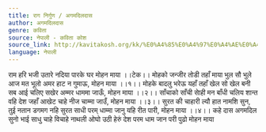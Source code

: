 ```yaml
---
title: राग निर्गुण / अगमदिलदास
author: अगमदिलदास
genre: कविता
source: नेपाली - कविता कोश
source_link: http://kavitakosh.org/kk/%E0%A4%85%E0%A4%97%E0%A4%AE%E0%A4%A6%E0%A4%BF%E0%A4%B2%E0%A4%A6%E0%A4%BE%E0%A4%B8
language: नेपाली
---
```


राम हरि भजी उतारे नदिया पारके घर मोहन माया ।।टेक।।
मोहको जन्जीर तोडी तहाँ माया भुल सौ भुले आज
मत भूलो अमर हाट न गुमाऊ, मोहन माया ।।१।।
मोहके बादलु भरेऊ यहाँ तहाँ खेल सो खेल
बनी सब आई
चलिए सखेर अम्मर धाममा जाऊँ, मोहन माया ।।२।।
साँचाको साँची साेही मन बाँधी चलिय शान्त वहि देश
जहाँ आखेट चाहे नीज चाम्मा जाउँ, मोहन माया ।।३।।
सुरत की चाहारी ल्यौ हात नामशि सुन,
तुई नतान डगमग नहि सुरत साधी
परम् धाम्मा जानु यहि रीत पारी, मोहन माया ।।४।।
कहे दास अगमदिल सुनो भाई साधु
चाहे विचाहे नाथली ओघो उठी हेरुं देश
परम धाम जान परी पुढो मोहन माया
